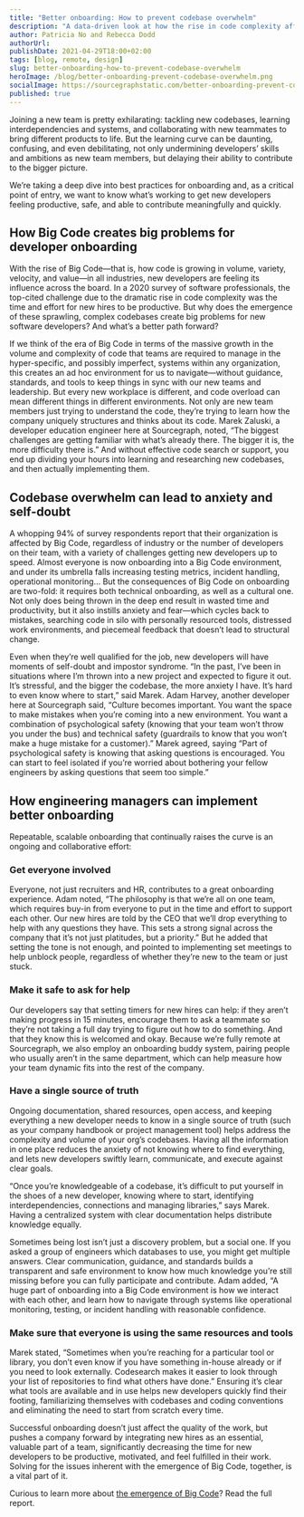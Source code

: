 ```yaml
---
title: "Better onboarding: How to prevent codebase overwhelm"
description: "A data-driven look at how the rise in code complexity affects new developers joining a team, and how engineering managers can support new hires with better onboarding."
author: Patricia No and Rebecca Dodd
authorUrl: 
publishDate: 2021-04-29T18:00+02:00
tags: [blog, remote, design]
slug: better-onboarding-how-to-prevent-codebase-overwhelm
heroImage: /blog/better-onboarding-prevent-codebase-overwhelm.png
socialImage: https://sourcegraphstatic.com/better-onboarding-prevent-codebase-overwhelm.png
published: true
---
```


Joining a new team is pretty exhilarating: tackling new codebases, learning interdependencies and systems, and collaborating with new teammates to bring different products to life. 
But the learning curve can be daunting, confusing, and even debilitating, not only undermining developers’ skills and ambitions as new team members, but delaying their ability to contribute to the bigger picture.

We’re taking a deep dive into best practices for onboarding and, as a critical point of entry, we want to know what’s working to get new developers feeling productive, safe, and able to contribute meaningfully and quickly.

## How Big Code creates big problems for developer onboarding

With the rise of Big Code—that is, how code is growing in volume, variety, velocity, and value—in all industries, new developers are feeling its influence across the board. 
In a 2020 survey of software professionals, the top-cited challenge due to the dramatic rise in code complexity was the time and effort for new hires to be productive. 
But why does the emergence of these sprawling, complex codebases create big problems for new software developers? And what’s a better path forward?

If we think of the era of Big Code in terms of the massive growth in the volume and complexity of code that teams are required to manage in the hyper-specific, and possibly imperfect, systems within any organization, this creates an ad hoc environment for us to navigate—without guidance, standards, and tools to keep things in sync with our new teams and leadership. 
But every new workplace is different, and code overload can mean different things in different environments. 
Not only are new team members just trying to understand the code, they’re trying to learn how the company uniquely structures and thinks about its code. 
Marek Zaluski, a developer education engineer here at Sourcegraph, noted, “The biggest challenges are getting familiar with what’s already there. The bigger it is, the more difficulty there is.” 
And without effective code search or support, you end up dividing your hours into learning and researching new codebases, and then actually implementing them.

## Codebase overwhelm can lead to anxiety and self-doubt

A whopping 94% of survey respondents report that their organization is affected by Big Code, regardless of industry or the number of developers on their team, with a variety of challenges getting new developers up to speed. 
Almost everyone is now onboarding into a Big Code environment, and under its umbrella falls increasing testing metrics, incident handling, operational monitoring... 
But the consequences of Big Code on onboarding are two-fold: it requires both technical onboarding, as well as a cultural one. 
Not only does being thrown in the deep end result in wasted time and productivity, but it also instills anxiety and fear—which cycles back to mistakes, searching code in silo with personally resourced tools, distressed work environments, and piecemeal feedback that doesn’t lead to structural change. 

Even when they’re well qualified for the job, new developers will have moments of self-doubt and impostor syndrome. “In the past, I’ve been in situations where I’m thrown into a new project and expected to figure it out. 
It’s stressful, and the bigger the codebase, the more anxiety I have. It’s hard to even know where to start,” said Marek. 
Adam Harvey, another developer here at Sourcegraph said, “Culture becomes important. You want the space to make mistakes when you’re coming into a new environment. You want a combination of psychological safety (knowing that your team won’t throw you under the bus) and technical safety (guardrails to know that you won’t make a huge mistake for a customer).” 
Marek agreed, saying “Part of psychological safety is knowing that asking questions is encouraged. You can start to feel isolated if you’re worried about bothering your fellow engineers by asking questions that seem too simple.” 

## How engineering managers can implement better onboarding 

Repeatable, scalable onboarding that continually raises the curve is an ongoing and collaborative effort: 

### Get everyone involved 

Everyone, not just recruiters and HR, contributes to a great onboarding experience. Adam noted, “The philosophy is that we’re all on one team, which requires buy-in from everyone to put in the time and effort to support each other. 
Our new hires are told by the CEO that we’ll drop everything to help with any questions they have. This sets a strong signal across the company that it’s not just platitudes, but a priority.” 
But he added that setting the tone is not enough, and pointed to implementing set meetings to help unblock people, regardless of whether they’re new to the team or just stuck. 

### Make it safe to ask for help 

Our developers say that setting timers for new hires can help: if they aren’t making progress in 15 minutes, encourage them to ask a teammate so they’re not taking a full day trying to figure out how to do something. 
And that they know this is welcomed and okay. Because we’re fully remote at Sourcegraph, we also employ an onboarding buddy system, pairing people who usually aren’t in the same department, which can help measure how your team dynamic fits into the rest of the company. 

### Have a single source of truth 

Ongoing documentation, shared resources, open access, and keeping everything a new developer needs to know in a single source of truth (such as your company handbook or project management tool) helps address the complexity and volume of your org’s codebases. 
Having all the information in one place reduces the anxiety of not knowing where to find everything, and lets new developers swiftly learn, communicate, and execute against clear goals. 

“Once you’re knowledgeable of a codebase, it’s difficult to put yourself in the shoes of a new developer, knowing where to start, identifying interdependencies, connections and managing libraries,” says Marek. 
Having a centralized system with clear documentation helps distribute knowledge equally. 

Sometimes being lost isn’t just a discovery problem, but a social one. If you asked a group of engineers which databases to use, you might get multiple answers. Clear communication, guidance, and standards builds a transparent and safe environment to know how much knowledge you’re still missing before you can fully participate and contribute. 
Adam added, “A huge part of onboarding into a Big Code environment is how we interact with each other, and learn how to navigate through systems like operational monitoring, testing, or incident handling with reasonable confidence. 

### Make sure that everyone is using the same resources and tools 

Marek stated, “Sometimes when you’re reaching for a particular tool or library, you don’t even know if you have something in-house already or if you need to look externally. 
Codesearch makes it easier to look through your list of repositories to find what others have done.” Ensuring it’s clear what tools are available and in use helps new developers quickly find their footing, familiarizing themselves with codebases and coding conventions and eliminating the need to start from scratch every time. 

Successful onboarding doesn’t just affect the quality of the work, but pushes a company forward by integrating new hires as an essential, valuable part of a team, significantly decreasing the time for new developers to be productive, motivated, and feel fulfilled in their work. 
Solving for the issues inherent with the emergence of Big Code, together, is a vital part of it. 

Curious to learn more about [the emergence of Big Code](https://info.sourcegraph.com/emergence-of-big-code-2020-survey?_ga=2.177852646.2139915911.1619599995-1170923504.1619599995)? Read the full report.
